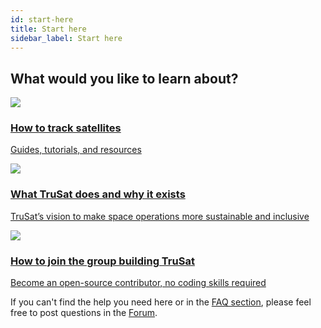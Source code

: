 ```yaml
---
id: start-here
title: Start here
sidebar_label: Start here
---
```


## What would you like to learn about?

<!-- Custom buttons: -->
<div class="panel-set">
    <a href="high-level-guide" class="panel">
        <div class="panel__cover">
            <img src="/img/illustration-observation2-640px.jpg" />
        </div>
        <div class="panel__text">
            <h3>
                How to track satellites
            </h3>
            <p>
                Guides, tutorials, and resources
            </p>
        </div>
    </a>
    <a href="https://trusat.org/about" class="panel">
        <div class="panel__cover">
            <img src="/img/illustration-trash2-640px.jpg" />
        </div>
        <div class="panel__text">
            <h3>
                What TruSat does and why it exists
            </h3>
            <p>
                TruSat’s vision to make space operations more sustainable and inclusive
            </p>
        </div>
    </a>
    <a href="contributing" class="panel">
        <div class="panel__cover">
            <img src="/img/illustration-open_source-640px.png" />
        </div>
        <div class="panel__text">
            <h3>
                How to join the group building TruSat
            </h3>
            <p>
                Become an open-source contributor, no coding skills required
            </p>
        </div>
    </a>
</div>

If you can't find the help you need here or in the [FAQ section](FAQ), please feel free to post questions in the [Forum](https://discuss.trusat.org/).
